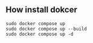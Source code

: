 ## How install dokcer
```
sudo docker compose up
sudo docker compose up --build
sudo docker compose up -d
```
